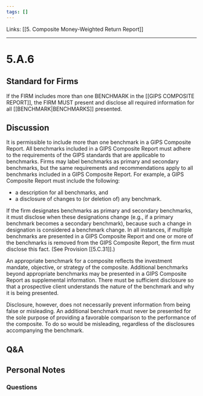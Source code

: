 ```yaml
---
tags: []
---
```

Links: [[5. Composite Money-Weighted Return Report]]
___
# 5.A.6
## Standard for Firms
If the FIRM includes more than one BENCHMARK in the [[GIPS COMPOSITE REPORT]], the FIRM MUST present and disclose all required information for all [[BENCHMARK|BENCHMARKS]] presented.
## Discussion
It is permissible to include more than one benchmark in a GIPS Composite Report. All benchmarks included in a GIPS Composite Report must adhere to the requirements of the GIPS standards that are applicable to benchmarks. Firms may label benchmarks as primary and secondary benchmarks, but the same requirements and recommendations apply to all benchmarks included in a GIPS Composite Report. For example, a GIPS Composite Report must include the following:
- a description for all benchmarks, and
- a disclosure of changes to (or deletion of) any benchmark.

If the firm designates benchmarks as primary and secondary benchmarks, it must disclose when these designations change (e.g., if a primary benchmark becomes a secondary benchmark), because such a change in designation is considered a benchmark change. In all instances, if multiple benchmarks are presented in a GIPS Composite Report and one or more of the benchmarks is removed from the GIPS Composite Report, the firm must disclose this fact. (See Provision [[5.C.31]].)

An appropriate benchmark for a composite reflects the investment mandate, objective, or strategy of the composite. Additional benchmarks beyond appropriate benchmarks may be presented in a GIPS Composite Report as supplemental information. There must be sufficient disclosure so that a prospective client understands the nature of the benchmark and why it is being presented.

Disclosure, however, does not necessarily prevent information from being false or misleading. An additional benchmark must never be presented for the sole purpose of providing a favorable comparison to the performance of the composite. To do so would be misleading, regardless of the disclosures accompanying the benchmark.
## Q&A

## Personal Notes

### Questions
